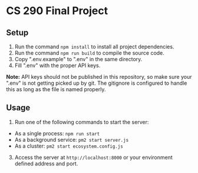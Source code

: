# CS 290 Final Project

## Setup

1. Run the command `npm install` to install all project dependencies.
2. Run the command `npm run build` to compile the source code.
3. Copy ".env.example" to ".env" in the same directory.
4. Fill ".env" with the proper API keys.

**Note:** API keys should not be published in this repository, so make sure your ".env" is not getting picked up by git. The gitignore is configured to handle this as long as the file is named properly.

## Usage
1. Run one of the following commands to start the server: 
  - As a single process: `npm run start`
  - As a background service: `pm2 start server.js`
  - As a cluster: `pm2 start ecosystem.config.js`
3. Access the server at `http://localhost:8000` or your environment defined address and port.
